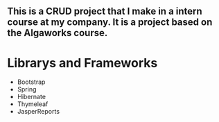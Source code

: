 <h2>This is a CRUD project that I make in a intern course at my company. 
It is a project based on the Algaworks course.</h2>

# Librarys and Frameworks 
  - Bootstrap
  - Spring
  - Hibernate
  - Thymeleaf
  - JasperReports
